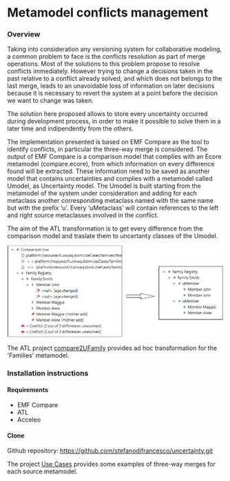# Metamodel conflicts management

### Overview

Taking into consideration any versioning system for collaborative modeling, a common problem to face is the conflicts resolution as part of merge operations. Most of the solutions to this problem propose to resolve conflicts immediately. However trying to change a decisions taken in the past relative to a conflict already solved, and which does not belongs to the last merge, leads to an unavoidable loss of information on later decisions because it is necessary to revert the system at a point before the decision we want to change was taken.

The solution here proposed allows to store every uncertainty occurred during development process, in order to make it possible to solve them in a later time and indipendently from the others.

The implementation presented is based on EMF Compare as the tool to identify conflicts, in particular the three-way merge is considered.
The output of EMF Compare is a comparison model that complies with an Ecore metamodel (compare.ecore), from which information on every difference found will be extracted. These information need to be saved as another model that contains uncertainties and complies with a metamodel called Umodel, as Uncertainty model.
The Umodel is built starting from the metamodel of the system under consideration and adding for each metaclass another corresponding metaclass named with the same name but with the prefix ‘u’.
Every ‘uMetaclass’ will contain references to the left and right source metaclasses involved in the conflict.

The aim of the ATL transformation is to get every difference from the comparison model and traslate them to uncertanty classes of the Umodel.

![](https://github.com/stefanodifrancesco/uncertainty/blob/master/images/transformation.png)

The ATL project [compare2UFamily](https://github.com/stefanodifrancesco/uncertainty/tree/master/it.univaq.disim.compare2UFamily
) provides ad hoc transformation for the 'Families' metamodel.

### Installation instructions

#### Requirements
  - EMF Compare
  - ATL
  - Acceleo
  
  #### Clone 
  Github repository: https://github.com/stefanodifrancesco/uncertainty.git
  
  The project  [Use Cases](https://github.com/stefanodifrancesco/uncertainty/tree/master/it.univaq.disim.UseCases) provides some examples of three-way merges for each source metamodel.
